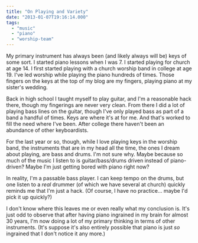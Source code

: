 ```yaml
---
title: "On Playing and Variety"
date: "2013-01-07T19:16:14.000"
tags: 
  - "music"
  - "piano"
  - "worship-team"
---
```


My primary instrument has always been (and likely always will be) keys of some sort. I started piano lessons when I was 7. I started playing for church at age 14. I first started playing with a church worship band in college at age 19. I've led worship while playing the piano hundreds of times. Those fingers on the keys at the top of my blog are my fingers, playing piano at my sister's wedding.

Back in high school I taught myself to play guitar, and I'm a reasonable hack there, though my fingerings are never very clean. From there I did a lot of playing bass lines on the guitar, though I've only played bass as part of a band a handful of times. Keys are where it's at for me. And that's worked to fill the need where I've been. After college there haven't been an abundance of other keyboardists.

For the last year or so, though, while I love playing keys in the worship band, the instruments that are in my head all the time, the ones I dream about playing, are bass and drums. I'm not sure why. Maybe because so much of the music I listen to is guitar/bass/drums driven instead of piano-driven? Maybe I'm just getting bored with piano right now?

In reality, I'm a passable bass player. I can keep tempo on the drums, but one listen to a _real_ drummer (of which we have several at church) quickly reminds me that I'm just a hack. (Of course, I have no practice... maybe I'd pick it up quickly?)

I don't know where this leaves me or even really what my conclusion is. It's just odd to observe that after having piano ingrained in my brain for almost 30 years, I'm now doing a lot of my primary thinking in terms of other instruments. (It's suppose it's also entirely possible that piano is just _so_ ingrained that I don't notice it any more.)

